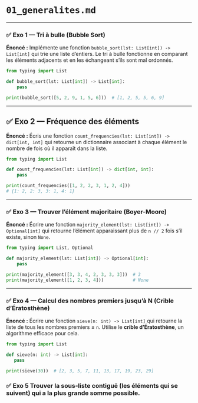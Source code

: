 # `01_generalites.md`

---

### ✅ Exo 1 — Tri à bulle (Bubble Sort)

**Énoncé :**
Implémente une fonction `bubble_sort(lst: List[int]) -> List[int]` qui trie une liste d’entiers. Le tri à bulle fonctionne en comparant les éléments adjacents et en les échangeant s’ils sont mal ordonnés.

```python
from typing import List

def bubble_sort(lst: List[int]) -> List[int]:
    pass

print(bubble_sort([5, 2, 9, 1, 5, 6]))  # [1, 2, 5, 5, 6, 9]
```

---

## ✅ Exo 2 — Fréquence des éléments

**Énoncé :**
Écris une fonction `count_frequencies(lst: List[int]) -> dict[int, int]` qui retourne un dictionnaire associant à chaque élément le nombre de fois où il apparaît dans la liste.

```python
from typing import List

def count_frequencies(lst: List[int]) -> dict[int, int]:
    pass

print(count_frequencies([1, 2, 2, 3, 1, 2, 4]))  
# {1: 2, 2: 3, 3: 1, 4: 1}
```

---

### ✅ Exo 3 — Trouver l’élément majoritaire (Boyer-Moore)

**Énoncé :**
Écrire une fonction `majority_element(lst: List[int]) -> Optional[int]` qui retourne l’élément apparaissant plus de `n // 2` fois s’il existe, sinon `None`.

```python
from typing import List, Optional

def majority_element(lst: List[int]) -> Optional[int]:
    pass

print(majority_element([3, 3, 4, 2, 3, 3, 3]))  # 3
print(majority_element([1, 2, 3, 4]))           # None
```

---

### ✅ Exo 4 — Calcul des nombres premiers jusqu’à N (Crible d’Ératosthène)

**Énoncé :**
Écrire une fonction `sieve(n: int) -> List[int]` qui retourne la liste de tous les nombres premiers ≤ `n`. Utilise le **crible d’Ératosthène**, un algorithme efficace pour cela.

```python
from typing import List

def sieve(n: int) -> List[int]:
   pass

print(sieve(30))  # [2, 3, 5, 7, 11, 13, 17, 19, 23, 29]
```

### ✅ Exo 5 Trouver la sous-liste contiguë (les éléments qui se suivent) qui a la plus grande somme possible.